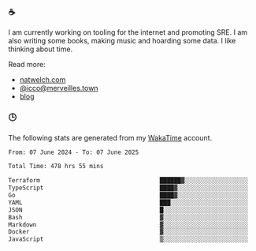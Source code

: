 ### ☕

I am currently working on tooling for the internet and promoting SRE. I am also writing some books, making music and hoarding some data. I like thinking about time.

Read more:

 - [natwelch.com](https://natwelch.com)
 - [@icco@merveilles.town](https://merveilles.town/@icco)
 - [blog](https://writing.natwelch.com)

### 🕒

The following stats are generated from my [WakaTime](https://wakatime.com/@icco) account.

<!--START_SECTION:waka-->

```txt
From: 07 June 2024 - To: 07 June 2025

Total Time: 478 hrs 55 mins

Terraform                                  ██████▓░░░░░░░░░░░░░░░░░░   26.10 %
TypeScript                                 ████▓░░░░░░░░░░░░░░░░░░░░   18.41 %
Go                                         ████▓░░░░░░░░░░░░░░░░░░░░   18.12 %
YAML                                       ███░░░░░░░░░░░░░░░░░░░░░░   11.48 %
JSON                                       █░░░░░░░░░░░░░░░░░░░░░░░░   04.15 %
Bash                                       ▓░░░░░░░░░░░░░░░░░░░░░░░░   03.00 %
Markdown                                   ▓░░░░░░░░░░░░░░░░░░░░░░░░   02.83 %
Docker                                     ▓░░░░░░░░░░░░░░░░░░░░░░░░   02.69 %
JavaScript                                 ▒░░░░░░░░░░░░░░░░░░░░░░░░   01.84 %
```

<!--END_SECTION:waka-->
